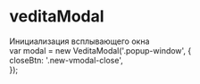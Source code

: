 # veditaModal

Инициализация всплывающего окна  
var modal = new VeditaModal('.popup-window', {  
    closeBtn: '.new-vmodal-close',  
});
